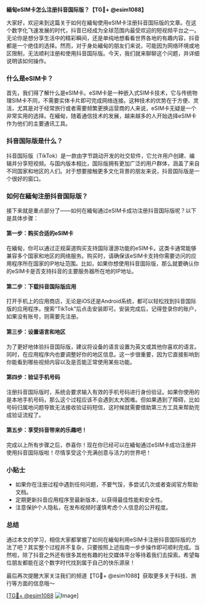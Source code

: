 **緬甸eSIM卡怎么注册抖音国际版？【TG💪+ @esim1088】**

大家好，欢迎来到这篇关于如何在緬甸使用eSIM卡注册抖音国际版的文章。在这个数字化飞速发展的时代，抖音已经成为全球范围内最受欢迎的短视频平台之一。无论你是想分享生活中的精彩瞬间，还是单纯地想看看世界各地的有趣内容，抖音都是一个绝佳的选择。然而，对于身处緬甸的朋友们来说，可能因为网络环境或地区限制，无法顺利注册和使用抖音国际版。今天，我们就来聊聊这个问题，并详细说明该如何操作。

### 什么是eSIM卡？

首先，我们得了解什么是eSIM卡。eSIM卡是一种嵌入式SIM卡技术，它与传统物理SIM卡不同，不需要实体卡片即可完成网络连接。这种技术的优势在于方便、灵活，尤其是对于经常旅行或者需要频繁更换运营商的人来说，eSIM卡无疑是一个非常实用的选择。在緬甸，随着通信技术的发展，越来越多的人开始选择eSIM卡作为他们的主要通讯工具。

### 抖音国际版是什么？

抖音国际版（TikTok）是一款由字节跳动开发的社交软件，它允许用户创建、编辑并分享短视频。与国内版本相比，国际版拥有更加广泛的用户群体，涵盖了来自不同国家和地区的人们。对于想要接触更多文化背景的朋友来说，抖音国际版是一个很好的窗口。

### 如何在緬甸注册抖音国际版？

接下来就是重点部分了——如何在緬甸通过eSIM卡成功注册抖音国际版呢？以下是具体步骤：

#### 第一步：购买合适的eSIM卡
在緬甸，你可以通过正规渠道购买支持国际漫游功能的eSIM卡。这类卡通常能够兼容多个国家和地区的网络服务。购买时，请确保该eSIM卡支持你需要访问的应用程序所在国家的IP地址范围。比如，如果你想使用抖音国际版，那么就要确认你的eSIM卡是否支持抖音的主要服务器所在地的IP地址。

#### 第二步：下载抖音国际版应用
打开手机上的应用商店，无论是iOS还是Android系统，都可以轻松找到抖音国际版的应用程序。搜索“TikTok”后点击安装即可。安装完成后，记得登录你的账户，如果没有账号，则需要先注册。

#### 第三步：设置语言和地区
为了更好地体验抖音国际版，建议将设备的语言设置为英文或其他你喜欢的语言。同时，在应用程序内也要调整好你的地区信息。这一步很重要，因为它直接影响到你能看到哪些视频内容以及是否能正常使用某些功能。

#### 第四步：验证手机号码
注册抖音国际版时，系统会要求输入有效的手机号码进行身份验证。如果你使用的是本地手机号码，那么这个过程应该不会遇到太大困难。但如果遇到了障碍，比如号码归属地问题导致无法接收验证码短信，这时候就需要借助第三方工具来帮助完成验证流程了。

#### 第五步：享受抖音带来的乐趣吧！
完成以上所有步骤之后，恭喜你！现在你已经可以在緬甸通过eSIM卡成功注册并使用抖音国际版啦！尽情享受这个充满创意与活力的世界吧！

### 小贴士
- 如果你在注册过程中遇到任何问题，不要气馁，多尝试几次或者查阅官方帮助文档。
- 定期更新抖音应用程序至最新版本，以获得最佳性能和安全性。
- 注意保护个人隐私，在发布视频时谨慎考虑个人信息的公开程度。

### 总结

通过本文的学习，相信大家都掌握了如何在緬甸利用eSIM卡注册抖音国际版的方法了吧？其实整个过程并不复杂，只要按照上述指南一步步操作即可顺利完成。当然啦，除了抖音之外还有很多其他有趣的社交媒体平台等待着我们去探索。希望每位朋友都能在这个数字时代找到属于自己的快乐源泉！

最后再次提醒大家关注我们的频道【TG💪+ @esim1088】获取更多关于科技、旅行等方面的信息哦～

[[TG💪+ @esim1088](https://t.me/s/esim1088) ![Image](https://i.postimg.cc/4NQfJmqS/Snipaste-2025-05-13-00-14-12.png)]